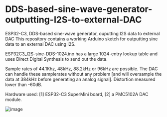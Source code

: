 # DDS-based-sine-wave-generator-outputting-I2S-to-external-DAC
ESP32-C3, DDS-based sine-wave generator, ouputting I2S data to external DAC
This repository contains a working Arduino sketch for outputting sine data to an external DAC using I2S.

ESP32C3_I2S-sine-DDS-1024.ino has a large 1024-entry lookup table and uses Direct Digital Synthesis to send out the data.

Sample rates of 44.1Khz, 48kHz, 88.2kHz or 96kHz are possible. The DAC can handle these samplerates without any problem [and will oversample the data at 384kHz before generating an analog signal]. Distortion measured lower than -60dB.

Hardware used: [1] ESP32-C3 SuperMini board, [2] a PMC5102A DAC module.

![image](https://github.com/psitech/DDS-based-sine-wave-generator-outputting-I2S-to-external-DAC/assets/27091013/5bd1f017-f873-42d2-b429-33b1ca9e7845)
